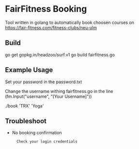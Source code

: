 # FairFitness Booking

Tool written in golang to automatically book choosen courses on https://fair-fitness.com/fitness-clubs/neu-ulm

## Build

go get gopkg.in/headzoo/surf.v1
go build fairfitness.go

## Example Usage

Set your password in the password.txt

Change the username withing fairfitness.go in the line (fm.Input("username", "[Your Username]"))

./book 'TRX' 'Yoga'

## Troubleshoot

* No booking confirmation

        Check your login credentials